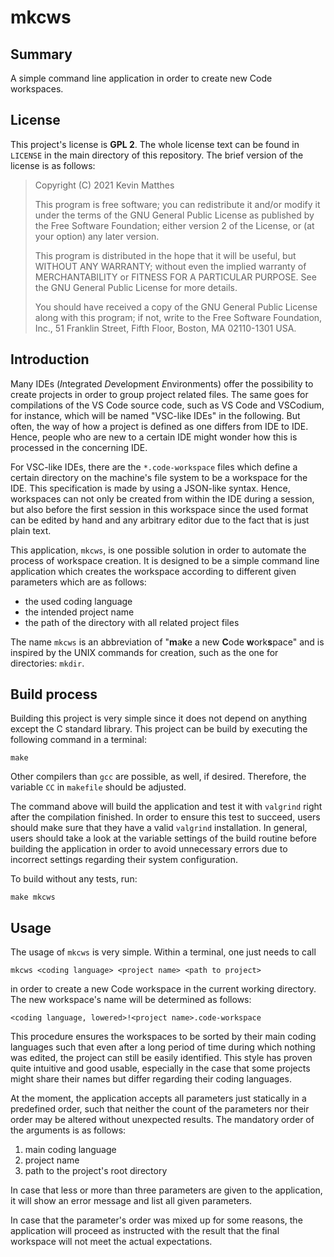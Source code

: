<!--
    README.md : important information regarding this project.

    See `LICENSE' for full license.
-->

<!--
    Copyright (C) 2021 Kevin Matthes

    This program is free software; you can redistribute it and/or modify
    it under the terms of the GNU General Public License as published by
    the Free Software Foundation; either version 2 of the License, or
    (at your option) any later version.

    This program is distributed in the hope that it will be useful,
    but WITHOUT ANY WARRANTY; without even the implied warranty of
    MERCHANTABILITY or FITNESS FOR A PARTICULAR PURPOSE.  See the
    GNU General Public License for more details.

    You should have received a copy of the GNU General Public License along
    with this program; if not, write to the Free Software Foundation, Inc.,
    51 Franklin Street, Fifth Floor, Boston, MA 02110-1301 USA.
-->

<!----------------------------------------------------------------------------->

# mkcws

## Summary

A simple command line application in order to create new Code workspaces.



## License

This project's license is **GPL 2**.  The whole license text can be found in
`LICENSE` in the main directory of this repository.  The brief version of the
license is as follows:

> Copyright (C) 2021 Kevin Matthes
>
> This program is free software; you can redistribute it and/or modify
> it under the terms of the GNU General Public License as published by
> the Free Software Foundation; either version 2 of the License, or
> (at your option) any later version.
>
> This program is distributed in the hope that it will be useful,
> but WITHOUT ANY WARRANTY; without even the implied warranty of
> MERCHANTABILITY or FITNESS FOR A PARTICULAR PURPOSE.  See the
> GNU General Public License for more details.
>
> You should have received a copy of the GNU General Public License along
> with this program; if not, write to the Free Software Foundation, Inc.,
> 51 Franklin Street, Fifth Floor, Boston, MA 02110-1301 USA.



## Introduction

Many IDEs (*I*ntegrated *D*evelopment *E*nvironments) offer the possibility to
create projects in order to group project related files.  The same goes for
compilations of the VS Code source code, such as VS Code and VSCodium, for
instance, which will be named "VSC-like IDEs" in the following.  But often,
the way of how a project is defined as one differs from IDE to IDE.  Hence,
people who are new to a certain IDE might wonder how this is processed in the
concerning IDE.

For VSC-like IDEs, there are the `*.code-workspace` files which define a
certain directory on the machine's file system to be a workspace for the IDE.
This specification is made by using a JSON-like syntax.  Hence, workspaces can
not only be created from within the IDE during a session, but also before the
first session in this workspace since the used format can be edited by hand and
any arbitrary editor due to the fact that is just plain text.

This application, `mkcws`, is one possible solution in order to automate the
process of workspace creation.  It is designed to be a simple command line
application which creates the workspace according to different given parameters
which are as follows:

* the used coding language
* the intended project name
* the path of the directory with all related project files

The name `mkcws` is an abbreviation of "**m**a**k**e a new **C**ode
**w**ork**s**pace" and is inspired by the UNIX commands for creation, such as
the one for directories: `mkdir`.



## Build process

Building this project is very simple since it does not depend on anything
except the C standard library.  This project can be build by executing the
following command in a terminal:

```
make
```

Other compilers than `gcc` are possible, as well, if desired.  Therefore, the
variable `CC` in `makefile` should be adjusted.

The command above will build the application and test it with `valgrind` right
after the compilation finished.  In order to ensure this test to succeed, users
should make sure that they have a valid `valgrind` installation.  In general,
users should take a look at the variable settings of the build routine before
building the application in order to avoid unnecessary errors due to incorrect
settings regarding their system configuration.

To build without any tests, run:

```
make mkcws
```



## Usage

The usage of `mkcws` is very simple.  Within a terminal, one just needs to call

```
mkcws <coding language> <project name> <path to project>
```

in order to create a new Code workspace in the current working directory.  The
new workspace's name will be determined as follows:

```
<coding language, lowered>!<project name>.code-workspace
```

This procedure ensures the workspaces to be sorted by their main coding
languages such that even after a long period of time during which nothing was
edited, the project can still be easily identified.  This style has proven quite
intuitive and good usable, especially in the case that some projects might share
their names but differ regarding their coding languages.

At the moment, the application accepts all parameters just statically in a
predefined order, such that neither the count of the parameters nor their order
may be altered without unexpected results.  The mandatory order of the arguments
is as follows:

1. main coding language
2. project name
3. path to the project's root directory

In case that less or more than three parameters are given to the application,
it will show an error message and list all given parameters.

In case that the parameter's order was mixed up for some reasons, the
application will proceed as instructed with the result that the final workspace
will not meet the actual expectations.
